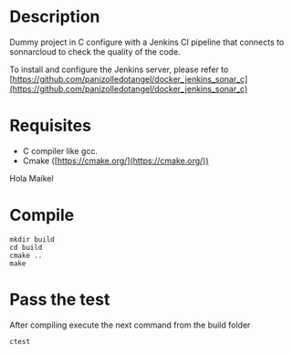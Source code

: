 # Description

Dummy project in C configure with a Jenkins CI pipeline that connects to sonnarcloud to check the quality of the code.

To install and configure the Jenkins server, please refer to [https://github.com/panizolledotangel/docker_jenkins_sonar_c](https://github.com/panizolledotangel/docker_jenkins_sonar_c)

# Requisites

* C compiler like gcc.
* Cmake ([https://cmake.org/](https://cmake.org/))

Hola Maikel
# Compile

```
mkdir build
cd build
cmake ..
make
```

# Pass the test

After compiling execute the next command from the build folder

```
ctest
```
